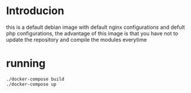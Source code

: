 # Introducion
this is a default debian image with default nginx configurations and defult php configurations, the advantage of this image is that you have not to update the repository and compile the modules everytime

# running
	
	./docker-compose build
	./docker-compose up